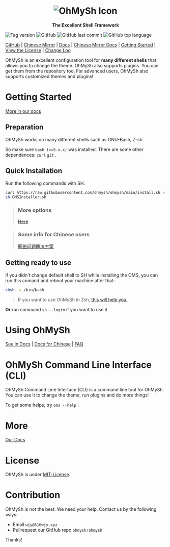 <center><h1><img src="https://cdn.statically.io/gh/ohmysh/image/main/OhMySh-icon-2framework.png" alt="OhMySh Icon"></h1>

<b>The Excellent Shell Framework</b></center>

![Tag version](https://img.shields.io/github/v/tag/ohmysh/ohmysh?include_prereleases)   ![GitHub](https://img.shields.io/github/license/ohmysh/ohmysh)   ![GitHub last commit](https://img.shields.io/github/last-commit/ohmysh/ohmysh)   ![GitHub top language](https://img.shields.io/github/languages/top/ohmysh/ohmysh)

[GitHub](https://github.com/ohmysh/ohmysh) | [Chinese Mirror](https://gitee.com/ohmysh/ohmysh-mirror) | [Docs](https://ohmysh.github.io/docs-v2) | [Chinese Mirror Docs](https://ohmysh.gitee.io/docs-v2) | [Getting Started](https://ohmysh.github.io/docs-v2/#/getting-started/install) | [View the  License](https://github.com/ohmysh/ohmysh/blob/main/LICENSE)  | [Change Log](https://ohmysh.github.io/docs-v2/#/other/changelog)

OhMySh is an excellent configuration tool for **many different shells** that allows you to change the theme. OhMySh also supports plugins. You can get them from the repository too. For advanced users, OhMySh also supports customized themes and plugins!

# Getting Started

[More in our docs](https://ohmysh.github.io/docs-v2/#/getting-started/install)

## Preparation

OhMySh works on many different shells such as GNU-Bash, Z-sh. 

So make sure `bash (>=5.x.x)` was installed. There are some other dependences: `curl` `git` .

## Quick Installation

Run the following commands with SH.

```sh
curl https://raw.githubusercontent.com/ohmysh/ohmysh/main/install.sh > OMSInstaller.sh
sh OMSInstaller.sh
```

> ### More options
> 
> [Here](https://ohmysh.github.io/docs-v2/#/getting-started/install?id=run-with-advanced-options)


> ### Some info for Chinese users
> 
> [网络问题解决方案](https://ohmysh.github.io/docs-v2/#/zh_cn/getting-started/install?id=%e4%b8%ad%e5%9b%bd%e7%94%a8%e6%88%b7%e6%8f%90%e7%a4%ba)


## Getting ready to use

If you didn't change default shell to SH while installing the OMS, you can run this comand and reboot your machine after that:

```sh
chsh -s /bin/bash
```

> If you want to use OhMySh in Zsh, [this will help you.](https://ohmysh.github.io/docs-v2/#/other/faq?id=zsh)

**Or** run command `sh --login` if you want to use it.

# Using OhMySh

[See in Docs](https://ohmysh.github.io/docs-v2) | [Docs for Chinese](https://ohmysh.gitee.io/docs-v2) | [FAQ](https://ohmysh.github.io/docs-v2/#/other/faq)

# OhMySh Command Line Interface (CLI)

OhMySh Command Line Interface (CLI) is a command line tool for OhMySh. You can use it to change the theme, run plugins and do more things!

To get some helps, try `oms --help` .

# More

[Our Docs](https://ohmysh.github.io/docs-v2)

# License

OhMySh is under [MIT-License](https://ohmysh.github.io/docs-v2/#/other/license).

# Contribution

OhMySh is not the best. We need your help. Contact us by the following ways:

- Email `wjy@516wjy.xyz`
- Pullrequest our GitHub repo `ohmysh/ohmysh`

Thanks!
